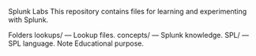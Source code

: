 Splunk Labs
This repository contains files for learning and experimenting with Splunk.

Folders
lookups/ — Lookup files.
concepts/ — Splunk knowledge.
SPL/ — SPL language.
Note
Educational purpose.

